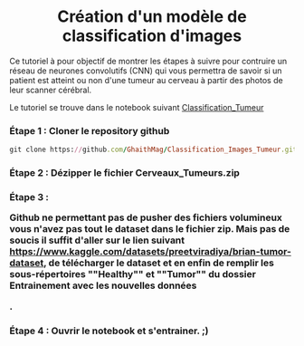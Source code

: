 <h1 align="center">Création d'un modèle de classification d'images </h1>

<l1> Ce tutoriel à pour objectif de montrer les étapes à suivre pour contruire un réseau de neurones convolutifs (CNN) qui vous permettra de savoir si un patient est atteint ou non d'une tumeur au cerveau à partir des photos de leur scanner cérébral. </l1> 

<p>Le tutoriel se trouve dans le notebook suivant 
<a href=https://github.com/GhaithMag/Classification_Images_Tumeur/blob/master/Classification_Tumeur.ipynb"> Classification_Tumeur</a>
</p> 


### Étape 1 :  Cloner le repository github
```ruby
git clone https://github.com/GhaithMag/Classification_Images_Tumeur.git
```

### Étape 2 :  Dézipper le fichier Cerveaux_Tumeurs.zip

### Étape 3 : <p> Github ne permettant pas de pusher des fichiers volumineux vous n'avez pas tout le dataset dans le fichier zip. Mais pas de soucis il suffit d'aller sur le lien suivant https://www.kaggle.com/datasets/preetviradiya/brian-tumor-dataset, de télécharger le dataset et en enfin de remplir les sous-répertoires ""Healthy"" et ""Tumor"" du dossier Entrainement avec les nouvelles données </p>.


### Étape 4 : Ouvrir le notebook et s'entrainer. ;) 
